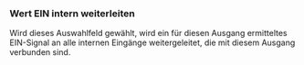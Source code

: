 ﻿### Wert EIN intern weiterleiten

Wird dieses Auswahlfeld gewählt, wird ein für diesen Ausgang ermitteltes EIN-Signal an alle internen Eingänge weitergeleitet, die mit diesem Ausgang verbunden sind.

